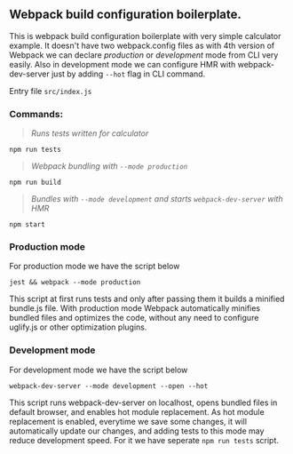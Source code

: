 ## Webpack build configuration boilerplate.

This is webpack build configuration boilerplate with very simple calculator example.
It doesn't have two webpack.config files as with 4th version of Webpack we can declare _production_ or _development_ mode from CLI very easily. Also in development mode we can configure HMR with webpack-dev-server just by adding `--hot` flag in CLI command.

Entry file `src/index.js`

### Commands:

> _Runs tests written for calculator_

```
npm run tests
```

> _Webpack bundling with `--mode production`_

```
npm run build
```

> _Bundles with `--mode development` and starts `webpack-dev-server` with HMR_

```
npm start
```

### Production mode

For production mode we have the script below

```
jest && webpack --mode production
```

This script at first runs tests and only after passing them it builds a minified bundle.js file. With production mode Webpack automatically minifies bundled files and optimizes the code, without any need to configure uglify.js or other optimization plugins.

### Development mode

For development mode we have the script below

```
webpack-dev-server --mode development --open --hot
```

This script runs webpack-dev-server on localhost, opens bundled files in default browser, and enables hot module replacement. As hot module replacement is enabled, everytime we save some changes, it will automatically update our changes, and adding tests to this mode may reduce development speed. For it we have seperate `npm run tests` script.
